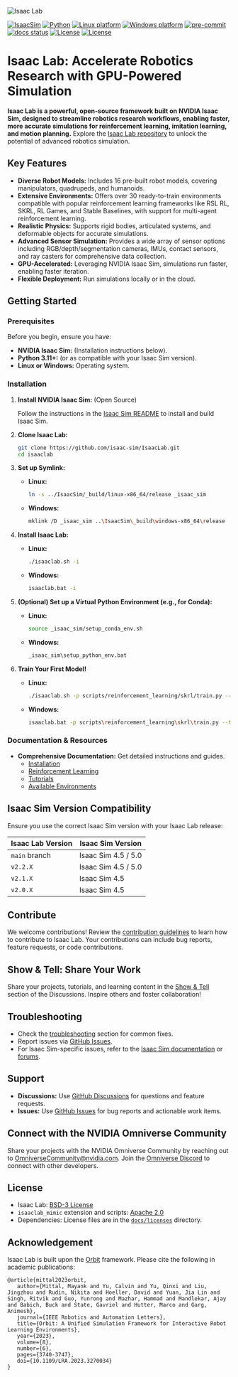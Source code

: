 <!-- Isaac Lab Banner -->
![Isaac Lab](docs/source/_static/isaaclab.jpg)

<!-- Badges (Consider moving these to the top, below the title) -->
[![IsaacSim](https://img.shields.io/badge/IsaacSim-5.0.0-silver.svg)](https://docs.isaacsim.omniverse.nvidia.com/latest/index.html)
[![Python](https://img.shields.io/badge/python-3.11-blue.svg)](https://docs.python.org/3/whatsnew/3.11.html)
[![Linux platform](https://img.shields.io/badge/platform-linux--64-orange.svg)](https://releases.ubuntu.com/22.04/)
[![Windows platform](https://img.shields.io/badge/platform-windows--64-orange.svg)](https://www.microsoft.com/en-us/)
[![pre-commit](https://img.shields.io/github/actions/workflow/status/isaac-sim/IsaacLab/pre-commit.yaml?logo=pre-commit&logoColor=white&label=pre-commit&color=brightgreen)](https://github.com/isaac-sim/IsaacLab/actions/workflows/pre-commit.yaml)
[![docs status](https://img.shields.io/github/actions/workflow/status/isaac-sim/IsaacLab/docs.yaml?label=docs&color=brightgreen)](https://github.com/isaac-sim/IsaacLab/actions/workflows/docs.yaml)
[![License](https://img.shields.io/badge/license-BSD--3-yellow.svg)](https://opensource.org/licenses/BSD-3-Clause)
[![License](https://img.shields.io/badge/license-Apache--2.0-yellow.svg)](https://opensource.org/license/apache-2-0)

# Isaac Lab: Accelerate Robotics Research with GPU-Powered Simulation

**Isaac Lab is a powerful, open-source framework built on NVIDIA Isaac Sim, designed to streamline robotics research workflows, enabling faster, more accurate simulations for reinforcement learning, imitation learning, and motion planning.**  Explore the  [Isaac Lab repository](https://github.com/isaac-sim/IsaacLab) to unlock the potential of advanced robotics simulation.

## Key Features

*   **Diverse Robot Models:** Includes 16 pre-built robot models, covering manipulators, quadrupeds, and humanoids.
*   **Extensive Environments:** Offers over 30 ready-to-train environments compatible with popular reinforcement learning frameworks like RSL RL, SKRL, RL Games, and Stable Baselines, with support for multi-agent reinforcement learning.
*   **Realistic Physics:** Supports rigid bodies, articulated systems, and deformable objects for accurate simulations.
*   **Advanced Sensor Simulation:** Provides a wide array of sensor options including RGB/depth/segmentation cameras, IMUs, contact sensors, and ray casters for comprehensive data collection.
*   **GPU-Accelerated:** Leveraging NVIDIA Isaac Sim, simulations run faster, enabling faster iteration.
*   **Flexible Deployment:** Run simulations locally or in the cloud.

## Getting Started

### Prerequisites

Before you begin, ensure you have:

*   **NVIDIA Isaac Sim:** (Installation instructions below).
*   **Python 3.11+:**  (or as compatible with your Isaac Sim version).
*   **Linux or Windows:** Operating system.

### Installation

1.  **Install NVIDIA Isaac Sim:** (Open Source)

    Follow the instructions in the [Isaac Sim README](https://github.com/isaac-sim/IsaacSim?tab=readme-ov-file#quick-start) to install and build Isaac Sim.

2.  **Clone Isaac Lab:**

    ```bash
    git clone https://github.com/isaac-sim/IsaacLab.git
    cd isaaclab
    ```

3.  **Set up Symlink:**

    *   **Linux:**

        ```bash
        ln -s ../IsaacSim/_build/linux-x86_64/release _isaac_sim
        ```

    *   **Windows:**

        ```bash
        mklink /D _isaac_sim ..\IsaacSim\_build\windows-x86_64\release
        ```

4.  **Install Isaac Lab:**

    *   **Linux:**

        ```bash
        ./isaaclab.sh -i
        ```

    *   **Windows:**

        ```bash
        isaaclab.bat -i
        ```

5.  **(Optional) Set up a Virtual Python Environment (e.g., for Conda):**

    *   **Linux:**

        ```bash
        source _isaac_sim/setup_conda_env.sh
        ```

    *   **Windows:**

        ```bash
        _isaac_sim\setup_python_env.bat
        ```

6.  **Train Your First Model!**

    *   **Linux:**

        ```bash
        ./isaaclab.sh -p scripts/reinforcement_learning/skrl/train.py --task Isaac-Ant-v0 --headless
        ```

    *   **Windows:**

        ```bash
        isaaclab.bat -p scripts\reinforcement_learning\skrl\train.py --task Isaac-Ant-v0 --headless
        ```

### Documentation & Resources

*   **Comprehensive Documentation:** Get detailed instructions and guides.
    *   [Installation](https://isaac-sim.github.io/IsaacLab/main/source/setup/installation/index.html#local-installation)
    *   [Reinforcement Learning](https://isaac-sim.github.io/IsaacLab/main/source/overview/reinforcement-learning/rl_existing_scripts.html)
    *   [Tutorials](https://isaac-sim.github.io/IsaacLab/main/source/tutorials/index.html)
    *   [Available Environments](https://isaac-sim.github.io/IsaacLab/main/source/overview/environments.html)

## Isaac Sim Version Compatibility

Ensure you use the correct Isaac Sim version with your Isaac Lab release:

| Isaac Lab Version             | Isaac Sim Version   |
| ----------------------------- | ------------------- |
| `main` branch                 | Isaac Sim 4.5 / 5.0 |
| `v2.2.X`                      | Isaac Sim 4.5 / 5.0 |
| `v2.1.X`                      | Isaac Sim 4.5       |
| `v2.0.X`                      | Isaac Sim 4.5       |

## Contribute

We welcome contributions!  Review the [contribution guidelines](https://isaac-sim.github.io/IsaacLab/main/source/refs/contributing.html) to learn how to contribute to Isaac Lab.  Your contributions can include bug reports, feature requests, or code contributions.

## Show & Tell: Share Your Work

Share your projects, tutorials, and learning content in the [Show & Tell](https://github.com/isaac-sim/IsaacLab/discussions/categories/show-and-tell) section of the Discussions. Inspire others and foster collaboration!

## Troubleshooting

*   Check the [troubleshooting](https://isaac-sim.github.io/IsaacLab/main/source/refs/troubleshooting.html) section for common fixes.
*   Report issues via [GitHub Issues](https://github.com/isaac-sim/IsaacLab/issues).
*   For Isaac Sim-specific issues, refer to the [Isaac Sim documentation](https://docs.omniverse.nvidia.com/app_isaacsim/app_isaacsim/overview.html) or [forums](https://forums.developer.nvidia.com/c/agx-autonomous-machines/isaac/67).

## Support

*   **Discussions:** Use [GitHub Discussions](https://github.com/isaac-sim/IsaacLab/discussions) for questions and feature requests.
*   **Issues:** Use [GitHub Issues](https://github.com/isaac-sim/IsaacLab/issues) for bug reports and actionable work items.

## Connect with the NVIDIA Omniverse Community

Share your projects with the NVIDIA Omniverse Community by reaching out to  OmniverseCommunity@nvidia.com. Join the [Omniverse Discord](https://discord.com/invite/nvidiaomniverse) to connect with other developers.

## License

*   Isaac Lab: [BSD-3 License](LICENSE)
*   `isaaclab_mimic` extension and scripts: [Apache 2.0](LICENSE-mimic)
*   Dependencies: License files are in the [`docs/licenses`](docs/licenses) directory.

## Acknowledgement

Isaac Lab is built upon the [Orbit](https://isaac-orbit.github.io/) framework. Please cite the following in academic publications:

```
@article{mittal2023orbit,
   author={Mittal, Mayank and Yu, Calvin and Yu, Qinxi and Liu, Jingzhou and Rudin, Nikita and Hoeller, David and Yuan, Jia Lin and Singh, Ritvik and Guo, Yunrong and Mazhar, Hammad and Mandlekar, Ajay and Babich, Buck and State, Gavriel and Hutter, Marco and Garg, Animesh},
   journal={IEEE Robotics and Automation Letters},
   title={Orbit: A Unified Simulation Framework for Interactive Robot Learning Environments},
   year={2023},
   volume={8},
   number={6},
   pages={3740-3747},
   doi={10.1109/LRA.2023.3270034}
}